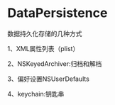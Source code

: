 # DataPersistence
数据持久化存储的几种方式 

1、XML属性列表（plist）

2、NSKeyedArchiver:归档和解档

3、偏好设置NSUserDefaults

4、keychain:钥匙串
